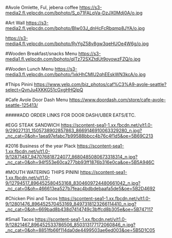 #Avole Omlette, Ful, jebena coffee
https://s3-media2.fl.yelpcdn.com/bphoto/S_p71FALqVa-DzJX0Mdj0A/o.jpg

#Art Wall
https://s3-media2.fl.yelpcdn.com/bphoto/BIw03J_dnHcFcRbqmp8JYA/o.jpg

https://s3-media4.fl.yelpcdn.com/bphoto/RyYgZ58v8gw3qeHUOe4W6g/o.jpg

#Wooden Breakfast/snacks Menu
https://s3-media1.fl.yelpcdn.com/bphoto/qITz72SXZtdUt9oyowzFZQ/o.jpg

#Wooden Lunch Menu
https://s3-media3.fl.yelpcdn.com/bphoto/1xkHhCMlU2qhEEskWN3kcA/o.jpg

#Thips Pinini
https://www.yelp.com/biz_photos/caf%C3%A9-avole-seattle?select=QvnJu4XKKG51cGxgHHQlpQ

#Cafe Avole Door Dash Menu
https://www.doordash.com/store/cafe-avole-seattle-125413/

#####ADD ORDER LINKS FOR DOOR DASH/UBER EATS/ETC.

#EGG STEAK SANDWICH
https://scontent-sea1-1.xx.fbcdn.net/v/t1.0-9/29027131_1505738902857863_8669146910063329280_n.jpg?_nc_cat=0&oh=1aea97efabc7b99588bbcc4b76c4f1d5&oe=5B69C213

#2016 Business of the year Plack 
https://scontent-sea1-1.xx.fbcdn.net/v/t1.0-9/12871487_947076818724077_8680485080673318314_n.jpg?_nc_cat=0&oh=94f553e60ca277bb93ff1876b316e0ca&oe=5B5A946C

#MOUTH WATERING THIPS PININI
https://scontent-sea1-1.xx.fbcdn.net/v/t1.0-9/12794517_896452580453168_8304609724480661042_n.jpg?_nc_cat=0&oh=466613ea527b7feac4bdbdebaafa5de5&oe=5B2D4692

#Chicken Pini and Tacos
https://scontent-sea1-1.xx.fbcdn.net/v/t1.0-9/12801476_896452570453169_8497318123266114410_n.jpg?_nc_cat=0&oh=669bad8b438d7414749c3bffcd8b305e&oe=5B747117

#Small Tacos
https://scontent-sea1-1.xx.fbcdn.net/v/t1.0-9/12821467_896452533786506_850313177172060846_n.jpg?_nc_cat=0&oh=8851fb66f114da0de4499503ae6ed003&oe=5B5D1C05

